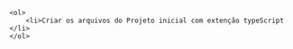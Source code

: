 <!DOCTYPE html>
<html lang="en">
<head>
    <meta charset="UTF-8">
    <meta http-equiv="X-UA-Compatible" content="IE=edge">
    <meta name="viewport" content="width=device-width, initial-scale=1.0">
    <title>Document</title>
</head>
<body>
    <title> Projeot "DT Money"</title>

    <ol>
        <li>Criar os arquivos do Projeto inicial com extenção typeScript </li>
    </ol>
</body>
</html>
